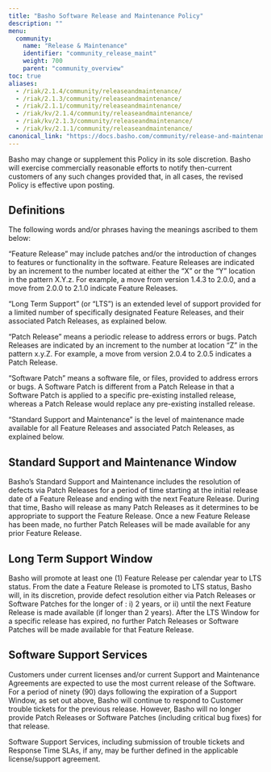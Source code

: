 ```yaml
---
title: "Basho Software Release and Maintenance Policy"
description: ""
menu:
  community:
    name: "Release & Maintenance"
    identifier: "community_release_maint"
    weight: 700
    parent: "community_overview"
toc: true
aliases:
  - /riak/2.1.4/community/releaseandmaintenance/
  - /riak/2.1.3/community/releaseandmaintenance/
  - /riak/2.1.1/community/releaseandmaintenance/
  - /riak/kv/2.1.4/community/releaseandmaintenance/
  - /riak/kv/2.1.3/community/releaseandmaintenance/
  - /riak/kv/2.1.1/community/releaseandmaintenance/
canonical_link: "https://docs.basho.com/community/release-and-maintenance/"
---
```


Basho may change or supplement this Policy in its sole discretion.  Basho will exercise commercially reasonable efforts to notify then-current customers of any such changes provided that, in all cases, the revised Policy is effective upon posting. 

## Definitions  

The following words and/or phrases having the meanings ascribed to them below: 

“Feature Release” may include patches and/or the introduction of changes to features or functionality in the software.  Feature Releases are indicated by an increment to the number located at either the “X” or the “Y” location in the pattern X.Y.z. For example, a move from version 1.4.3 to 2.0.0, and a move from 2.0.0 to 2.1.0 indicate Feature Releases. 

“Long Term Support” (or “LTS”) is an extended level of support provided for a limited number of specifically designated Feature Releases, and their associated Patch Releases, as explained below. 

“Patch Release” means a periodic release to address errors or bugs. Patch Releases are indicated by an increment to the number at location “Z” in the pattern x.y.Z. For example, a move from version 2.0.4 to 2.0.5 indicates a Patch Release.

“Software Patch” means a software file, or files, provided to address errors or bugs.  A Software Patch is different from a Patch Release in that a Software Patch is applied to a specific pre-existing installed release, whereas a Patch Release would replace any pre-existing installed release.

“Standard Support and Maintenance” is the level of maintenance made available for all Feature Releases and associated Patch Releases, as explained below.  

## Standard Support and Maintenance Window

Basho’s Standard Support and Maintenance includes the resolution of defects via Patch Releases for a period of time starting at the initial release date of a Feature Release and ending with the next Feature Release.  During that time, Basho will release as many Patch Releases as it determines to be appropriate to support the Feature Release.  Once a new Feature Release has been made, no further Patch Releases will be made available for any prior Feature Release. 

## Long Term Support Window 

Basho will promote at least one (1) Feature Release per calendar year to LTS status. From the date a Feature Release is promoted to LTS status, Basho will, in its discretion, provide defect resolution either via Patch Releases or Software Patches for the longer of : i)  2 years, or ii) until the next Feature Release is made available (if longer than 2 years).  After the LTS Window for a specific release has expired, no further Patch Releases or Software Patches will be made available for that Feature Release. 

## Software Support Services

Customers under current licenses and/or current Support and Maintenance Agreements are expected to use the most current release of the Software.    For a period of ninety (90) days following the expiration of a Support Window, as set out above, Basho will continue to respond to Customer trouble tickets for the previous release.  However, Basho will no longer provide Patch Releases or Software Patches (including critical bug fixes) for that release.    

Software Support Services, including submission of trouble tickets and Response Time SLAs, if any, may be further defined in the applicable license/support agreement. 
